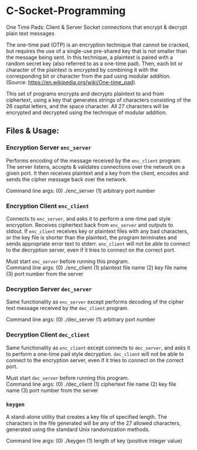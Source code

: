 # C-Socket-Programming
One Time Pads: Client &amp; Server Socket connections that encrypt &amp; decrypt plain text messages

The one-time pad (OTP) is an encryption technique that cannot be cracked, but requires the use of a single-use pre-shared key that is not smaller than the message being sent. In this technique, a plaintext is paired with a random secret key (also referred to as a one-time pad). Then, each bit or character of the plaintext is encrypted by combining it with the corresponding bit or character from the pad using modular addition.<br />
(Source: https://en.wikipedia.org/wiki/One-time_pad).

This set of programs encrypts and decrypts plaintext to and from ciphertext, using a key that generates strings of characters consisting of the 26 capital letters, and the space character. All 27 characters will be encrypted and decrypted using the technique of modular addition.

## Files &amp; Usage:

### Encryption Server `enc_server`
Performs encoding of the message received by the `enc_client` program. The server listens, accepts &amp; validates connections over the network on a given port. It then receives plaintext and a key from the client, encodes and sends the cipher message back over the network.

Command line args:  (0) ./enc_server  (1) arbitrary port number

### Encryption Client `enc_client`
Connects to `enc_server`, and asks it to perform a one-time pad style encryption. Receives ciphertext back from `enc_server` and outputs to stdout. If `enc_client` receives key or plaintext files with any bad characters, or the key file is shorter than the plaintext, the program terminates and sends appropriate error text to stderr. `enc_client` will not be able to connect to the decryption server, even if it tries to connect on the correct port.

Must start `enc_server` before running this program.<br />
Command line args:  (0) ./enc_client  (1) plaintext file name  (2) key file name  (3) port number from the server

### Decryption Server `dec_server`
Same functionality as `enc_server` except performs decoding of the cipher text message received by the `dec_client` program.

Command line args:  (0) ./dec_server  (1) arbitrary port number

### Decryption Client `dec_client`
Same functionality as `enc_client` except connects to `dec_server`, and asks it to perform a one-time pad style decryption. `dec_client` will not be able to connect to the encryption server, even if it tries to connect on the correct port.

Must start `dec_server` before running this program.<br />
Command line args:  (0) ./dec_client  (1) ciphertext file name  (2) key file name  (3) port number from the server

### `keygen`
A stand-alone utility that creates a key file of specified length. The characters in the file generated will be any of the 27 allowed characters, generated using the standard Unix randomization methods.

Command line args: (0) ./keygen  (1) length of key (positive integer value)